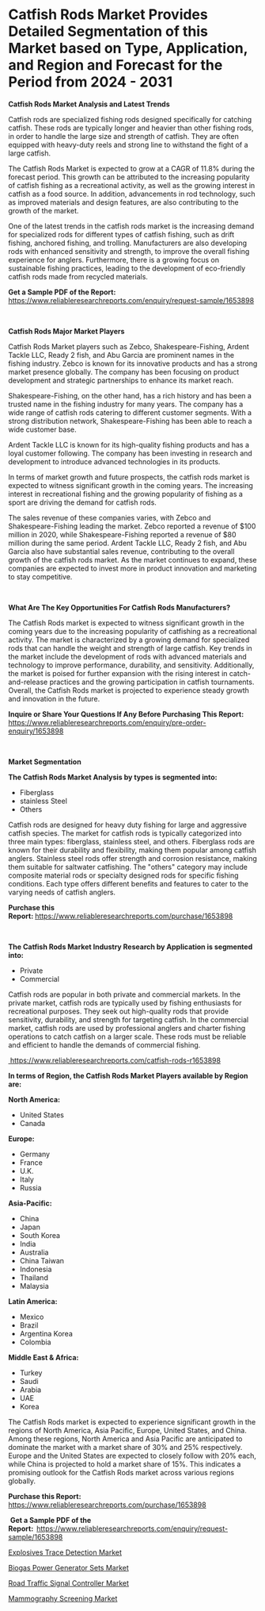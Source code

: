 <p><h1>Catfish Rods Market Provides Detailed Segmentation of this Market based on Type, Application, and Region and Forecast for the Period from 2024 - 2031</h1></p><p><strong>Catfish Rods Market Analysis and Latest Trends</strong></p>
<p><p>Catfish rods are specialized fishing rods designed specifically for catching catfish. These rods are typically longer and heavier than other fishing rods, in order to handle the large size and strength of catfish. They are often equipped with heavy-duty reels and strong line to withstand the fight of a large catfish.</p><p>The Catfish Rods Market is expected to grow at a CAGR of 11.8% during the forecast period. This growth can be attributed to the increasing popularity of catfish fishing as a recreational activity, as well as the growing interest in catfish as a food source. In addition, advancements in rod technology, such as improved materials and design features, are also contributing to the growth of the market.</p><p>One of the latest trends in the catfish rods market is the increasing demand for specialized rods for different types of catfish fishing, such as drift fishing, anchored fishing, and trolling. Manufacturers are also developing rods with enhanced sensitivity and strength, to improve the overall fishing experience for anglers. Furthermore, there is a growing focus on sustainable fishing practices, leading to the development of eco-friendly catfish rods made from recycled materials.</p></p>
<p><strong>Get a Sample PDF of the Report:&nbsp;</strong> <a href="https://www.reliableresearchreports.com/enquiry/request-sample/1653898">https://www.reliableresearchreports.com/enquiry/request-sample/1653898</a></p>
<p>&nbsp;</p>
<p><strong>Catfish Rods Major Market Players</strong></p>
<p><p>Catfish Rods Market players such as Zebco, Shakespeare-Fishing, Ardent Tackle LLC, Ready 2 fish, and Abu Garcia are prominent names in the fishing industry. Zebco is known for its innovative products and has a strong market presence globally. The company has been focusing on product development and strategic partnerships to enhance its market reach.</p><p>Shakespeare-Fishing, on the other hand, has a rich history and has been a trusted name in the fishing industry for many years. The company has a wide range of catfish rods catering to different customer segments. With a strong distribution network, Shakespeare-Fishing has been able to reach a wide customer base.</p><p>Ardent Tackle LLC is known for its high-quality fishing products and has a loyal customer following. The company has been investing in research and development to introduce advanced technologies in its products.</p><p>In terms of market growth and future prospects, the catfish rods market is expected to witness significant growth in the coming years. The increasing interest in recreational fishing and the growing popularity of fishing as a sport are driving the demand for catfish rods.</p><p>The sales revenue of these companies varies, with Zebco and Shakespeare-Fishing leading the market. Zebco reported a revenue of $100 million in 2020, while Shakespeare-Fishing reported a revenue of $80 million during the same period. Ardent Tackle LLC, Ready 2 fish, and Abu Garcia also have substantial sales revenue, contributing to the overall growth of the catfish rods market. As the market continues to expand, these companies are expected to invest more in product innovation and marketing to stay competitive.</p></p>
<p>&nbsp;</p>
<p><strong>What Are The Key Opportunities For Catfish Rods Manufacturers?</strong></p>
<p><p>The Catfish Rods market is expected to witness significant growth in the coming years due to the increasing popularity of catfishing as a recreational activity. The market is characterized by a growing demand for specialized rods that can handle the weight and strength of large catfish. Key trends in the market include the development of rods with advanced materials and technology to improve performance, durability, and sensitivity. Additionally, the market is poised for further expansion with the rising interest in catch-and-release practices and the growing participation in catfish tournaments. Overall, the Catfish Rods market is projected to experience steady growth and innovation in the future.</p></p>
<p><strong>Inquire or Share Your Questions If Any Before Purchasing This Report:</strong> <a href="https://www.reliableresearchreports.com/enquiry/pre-order-enquiry/1653898">https://www.reliableresearchreports.com/enquiry/pre-order-enquiry/1653898</a></p>
<p>&nbsp;</p>
<p><strong>Market Segmentation</strong></p>
<p><strong>The Catfish Rods Market Analysis by types is segmented into:</strong></p>
<p><ul><li>Fiberglass</li><li>stainless Steel</li><li>Others</li></ul></p>
<p><p>Catfish rods are designed for heavy duty fishing for large and aggressive catfish species. The market for catfish rods is typically categorized into three main types: fiberglass, stainless steel, and others. Fiberglass rods are known for their durability and flexibility, making them popular among catfish anglers. Stainless steel rods offer strength and corrosion resistance, making them suitable for saltwater catfishing. The "others" category may include composite material rods or specialty designed rods for specific fishing conditions. Each type offers different benefits and features to cater to the varying needs of catfish anglers.</p></p>
<p><strong>Purchase this Report:&nbsp;</strong><a href="https://www.reliableresearchreports.com/purchase/1653898">https://www.reliableresearchreports.com/purchase/1653898</a></p>
<p>&nbsp;</p>
<p><strong>The Catfish Rods Market Industry Research by Application is segmented into:</strong></p>
<p><ul><li>Private</li><li>Commercial</li></ul></p>
<p><p>Catfish rods are popular in both private and commercial markets. In the private market, catfish rods are typically used by fishing enthusiasts for recreational purposes. They seek out high-quality rods that provide sensitivity, durability, and strength for targeting catfish. In the commercial market, catfish rods are used by professional anglers and charter fishing operations to catch catfish on a larger scale. These rods must be reliable and efficient to handle the demands of commercial fishing.</p></p>
<p><a href="https://www.reliableresearchreports.com/catfish-rods-r1653898">&nbsp;https://www.reliableresearchreports.com/catfish-rods-r1653898</a></p>
<p><strong>In terms of Region, the Catfish Rods Market Players available by Region are:</strong></p>
<p>
    <p> <strong> North America: </strong>
        <ul>
            <li>United States</li>
            <li>Canada</li>
        </ul>
        </p> 
    <p> <strong> Europe: </strong>
        <ul>
            <li>Germany</li>
            <li>France</li>
            <li>U.K.</li>
            <li>Italy</li>
            <li>Russia</li>
        </ul>
        </p> 
    <p> <strong> Asia-Pacific: </strong>
        <ul>
            <li>China</li>
            <li>Japan</li>
            <li>South Korea</li>
            <li>India</li>
            <li>Australia</li>
            <li>China Taiwan</li>
            <li>Indonesia</li>
            <li>Thailand</li>
            <li>Malaysia</li>
        </ul>
        </p> 
    <p> <strong> Latin America: </strong>
        <ul>
            <li>Mexico</li>
            <li>Brazil</li>
            <li>Argentina Korea</li>
            <li>Colombia</li>
        </ul>
        </p> 
    <p> <strong> Middle East & Africa: </strong>
        <ul>
            <li>Turkey</li>
            <li>Saudi</li>
            <li>Arabia</li>
            <li>UAE</li>
            <li>Korea</li>
        </ul>
    </p>
    </p>
<p><p>The Catfish Rods market is expected to experience significant growth in the regions of North America, Asia Pacific, Europe, United States, and China. Among these regions, North America and Asia Pacific are anticipated to dominate the market with a market share of 30% and 25% respectively. Europe and the United States are expected to closely follow with 20% each, while China is projected to hold a market share of 15%. This indicates a promising outlook for the Catfish Rods market across various regions globally.</p></p>
<p><strong>Purchase this Report: </strong><a href="https://www.reliableresearchreports.com/purchase/1653898">https://www.reliableresearchreports.com/purchase/1653898</a></p>
<p>&nbsp;<strong>Get a Sample PDF of the Report:&nbsp;&nbsp;</strong><a href="https://www.reliableresearchreports.com/enquiry/request-sample/1653898">https://www.reliableresearchreports.com/enquiry/request-sample/1653898</a></p>
<p><strong></strong></p>
<p><p><a href="https://github.com/Chiragrp22/Market-Research-Report-List-4/blob/main/explosives-trace-detection-market.md">Explosives Trace Detection Market</a></p><p><a href="https://www.linkedin.com/pulse/biogas-power-generator-sets-market-insight-trends-growth-forecasted-8alqf">Biogas Power Generator Sets Market</a></p><p><a href="https://www.linkedin.com/pulse/road-traffic-signal-controller-market-analysis-sze-forecasted-b0p1c">Road Traffic Signal Controller Market</a></p><p><a href="https://github.com/JermaineCrona2023/Market-Research-Report-List-1/blob/main/mammography-screening-market.md">Mammography Screening Market</a></p></p>